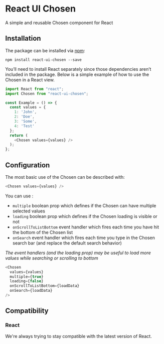 # React UI Chosen

A simple and reusable Chosen component for React

## Installation

The package can be installed via [npm](https://github.com/npm/cli):

```
npm install react-ui-chosen --save
```

You’ll need to install React separately since those dependencies aren’t included in the package. Below is a simple example of how to use the Chosen in a React view.

```js
import React from "react";
import Chosen from "react-ui-chosen";

const Example = () => {
  const values = {
    1: 'John',
    2: 'Doe',
    3: 'Some',
    4: 'Test'
  };
  return (
    <Chosen values={values} />
  );
};
```

## Configuration

The most basic use of the Chosen can be described with:

```js
<Chosen values={values} />
```

You can use :
- `multiple` boolean prop which defines if the Chosen can have multiple selected values
- `loading` boolean prop which defines if the Chosen loading is visible or not
- `onScrollToListBottom` event handler which fires each time you have hit the bottom of the Chosen list
- `onSearch` event handler which fires each time you type in the Chosen search bar (and replace the default search behavior)

*The event handlers (and the loading prop) may be useful to load more values while searching or scrolling to bottom*

```js
<Chosen
  values={values}
  multiple={true}
  loading={false}
  onScrollToListBottom={loadData}
  onSearch={loadData}
/>
```

## Compatibility

### React

We're always trying to stay compatible with the latest version of React.